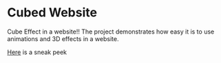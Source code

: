 # Cubed Website

Cube Effect in a website!!
The project demonstrates how easy it is to use animations and 3D effects in a website.

[Here](http://vinay-jaju.github.io/Cube-Effect) is a sneak peek 
